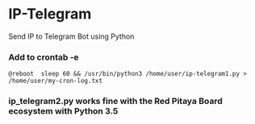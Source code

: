 # IP-Telegram
Send IP to Telegram Bot using Python

### Add to crontab -e
``` @reboot  sleep 60 && /usr/bin/python3 /home/user/ip-telegram1.py > /home/user/my-cron-log.txt ```
### ip_telegram2.py works fine with the Red Pitaya Board ecosystem   with Python 3.5
